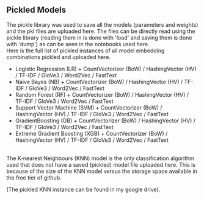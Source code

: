 ## Pickled Models

The pickle library was used to save all the models (parameters and weights) and the pkl files are uploaded here.
The files can be directly read using the pickle library (reading them in is done with 'load' and saving them is done with 'dump') as can be seen in the notebooks used here.
<br>
Here is the full list of pickled instances of all model embedding combinations pickled and uploaded here. 
- Logistic Regression (LR) + CountVectorizer (BoW) / HashingVector (HV) / TF-IDF / GloVe3 / Word2Vec / FastText
- Naive Bayes (NB) + CountVectorizer (BoW) / HashingVector (HV) / TF-IDF / GloVe3 / Word2Vec / FastText
- Random Forest (RF) + CountVectorizer (BoW) / HashingVector (HV) / TF-IDF / GloVe3 / Word2Vec / FastText
- Support Vector Machine (SVM) + CountVectorizer (BoW) / HashingVector (HV) / TF-IDF / GloVe3 / Word2Vec / FastText
- GradientBoosting (GB) + CountVectorizer (BoW) / HashingVector (HV) / TF-IDF / GloVe3 / Word2Vec / FastText
- Extreme Gradient Boosting (XGB) + CountVectorizer (BoW) / HashingVector (HV) / TF-IDF / GloVe3 / Word2Vec / FastText

<br>
The K-nearest Neighbours (KNN) model is the only classification algorithm used that does not have a saved (pickled) model file uploaded here. This is because of the size
of the KNN model versus the storage space available in the free tier of github.  

(The pickled KNN instance can be found in my google drive).
